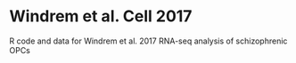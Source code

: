 # Windrem et al. Cell 2017
R code and data for Windrem et al. 2017 RNA-seq analysis of schizophrenic OPCs
